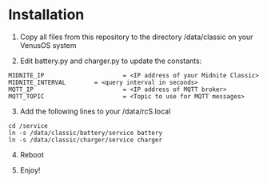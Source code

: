 # Installation

1. Copy all files from this repository to the directory /data/classic on your VenusOS system

2. Edit battery.py and charger.py to update the constants:

```
MIDNITE_IP                      = <IP address of your Midnite Classic>
MIDNITE_INTERVAL        = <query interval in seconds>
MQTT_IP                         = <IP address of MQTT broker>
MQTT_TOPIC                      = <Topic to use for MQTT messages>
```

3. Add the following lines to your /data/rcS.local

```
cd /service
ln -s /data/classic/battery/service battery
ln -s /data/classic/charger/service charger
```

4. Reboot

5. Enjoy!
